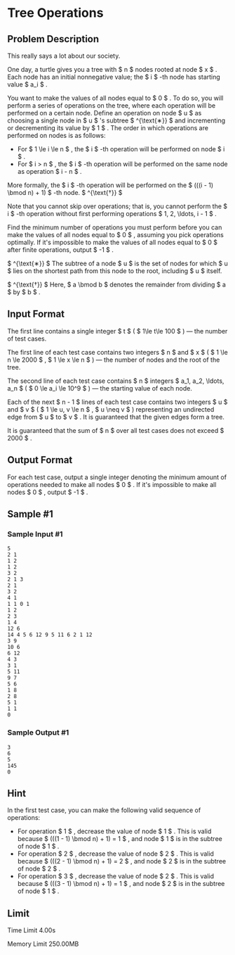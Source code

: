 # Tree Operations

## Problem Description

This really says a lot about our society.



One day, a turtle gives you a tree with $ n $ nodes rooted at node $ x $ . Each node has an initial nonnegative value; the $ i $ -th node has starting value $ a_i $ .

You want to make the values of all nodes equal to $ 0 $ . To do so, you will perform a series of operations on the tree, where each operation will be performed on a certain node. Define an operation on node $ u $ as choosing a single node in $ u $ 's subtree $ ^{\text{∗}} $ and incrementing or decrementing its value by $ 1 $ . The order in which operations are performed on nodes is as follows:

- For $ 1 \le i \le n $ , the $ i $ -th operation will be performed on node $ i $ .
- For $ i > n $ , the $ i $ -th operation will be performed on the same node as operation $ i - n $ .

More formally, the $ i $ -th operation will be performed on the $ (((i - 1) \bmod n) + 1) $ -th node. $ ^{\text{†}} $

Note that you cannot skip over operations; that is, you cannot perform the $ i $ -th operation without first performing operations $ 1, 2, \ldots, i - 1 $ .

Find the minimum number of operations you must perform before you can make the values of all nodes equal to $ 0 $ , assuming you pick operations optimally. If it's impossible to make the values of all nodes equal to $ 0 $ after finite operations, output $ -1 $ .

 $ ^{\text{∗}} $ The subtree of a node $ u $ is the set of nodes for which $ u $ lies on the shortest path from this node to the root, including $ u $ itself.

 $ ^{\text{†}} $ Here, $ a \bmod b $ denotes the remainder from dividing $ a $ by $ b $ .

## Input Format

The first line contains a single integer $ t $ ( $ 1\le t\le 100 $ ) — the number of test cases.

The first line of each test case contains two integers $ n $ and $ x $ ( $ 1 \le n \le 2000 $ , $ 1 \le x \le n $ ) — the number of nodes and the root of the tree.

The second line of each test case contains $ n $ integers $ a_1, a_2, \ldots, a_n $ ( $ 0 \le a_i \le 10^9 $ ) — the starting value of each node.

Each of the next $ n - 1 $ lines of each test case contains two integers $ u $ and $ v $ ( $ 1 \le u, v \le n $ , $ u \neq v $ ) representing an undirected edge from $ u $ to $ v $ . It is guaranteed that the given edges form a tree.

It is guaranteed that the sum of $ n $ over all test cases does not exceed $ 2000 $ .

## Output Format

For each test case, output a single integer denoting the minimum amount of operations needed to make all nodes $ 0 $ . If it's impossible to make all nodes $ 0 $ , output $ -1 $ .

## Sample #1

### Sample Input #1

```
5
2 1
1 2
1 2
3 2
2 1 3
2 1
3 2
4 1
1 1 0 1
1 2
2 3
1 4
12 6
14 4 5 6 12 9 5 11 6 2 1 12
3 9
10 6
6 12
4 3
3 1
5 11
9 7
5 6
1 8
2 8
5 1
1 1
0
```

### Sample Output #1

```
3
6
5
145
0
```

## Hint

In the first test case, you can make the following valid sequence of operations:

- For operation $ 1 $ , decrease the value of node $ 1 $ . This is valid because $ (((1 - 1) \bmod n) + 1) = 1 $ , and node $ 1 $ is in the subtree of node $ 1 $ .
- For operation $ 2 $ , decrease the value of node $ 2 $ . This is valid because $ (((2 - 1) \bmod n) + 1) = 2 $ , and node $ 2 $ is in the subtree of node $ 2 $ .
- For operation $ 3 $ , decrease the value of node $ 2 $ . This is valid because $ (((3 - 1) \bmod n) + 1) = 1 $ , and node $ 2 $ is in the subtree of node $ 1 $ .

## Limit



Time Limit
4.00s

Memory Limit
250.00MB